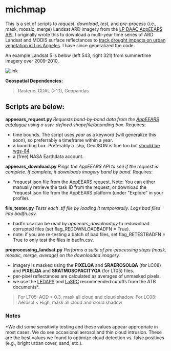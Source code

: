 # michmap


This is a set of scripts to *request*, *download*, *test*, and *pre-process* (i.e., mask, mosaic, merge) Landsat ARD imagery from the [LP DAAC AppEEARS API](https://lpdaacsvc.cr.usgs.gov/appeears/). I originally wrote this to download a multi-year time series of ARD Landsat and MODIS surface reflectances to [track drought impacts on urban vegetation in Los Angeles](https://www.sciencedirect.com/science/article/abs/pii/S2212095520306829). I have since generalized the code. 

An example Landsat 5 is below (left 543, right 321) from summertime imagery over 2009-2010. 

![link](./example_data/michmap_09-10_543_321_merge.jpg)

**Geospatial Dependencies:**
>Rasterio, GDAL (>1.1), Geopandas

## Scripts are below:

**appeears_request.py** *Requests band-by-band data from the [AppEEARS catalogue](https://lpdaacsvc.cr.usgs.gov/appeears/products) using a user-defined shapefile/bounding box.*
Requires:
- time bounds. The script uses *year* as a keyword (will generalize this soon), so preferrably a timeframe within a year.
- a bounding box. Preferably a .shp, GeoJSON is fine too but [should be wgs-84](http://switchfromshapefile.org/). 
- a (free) NASA Earthdata account.

**appeears_download.py** *Pings the AppEEARS API to see if the request is complete. If complete, it downloads imagery band by band.*
Requires:
- \*request.json file from the AppEEARS request. Note: You can either manually retrieve the task ID from the request, or download the \*request.json file from the AppEEARS platform (under "Explore" in your profile).

**file_tester.py** *Tests each .tif file by loading it temporarally. Logs bad files into badfn.csv.*
- badfn.csv can be read by *appeears_download.py* to redownload corrupted files (set flag_REDOWNLOADBADFN = True).
- note: if you are re-testing a batch of bad files, set flag_RETESTBADFN = True to only test the files in badfn.csv.

**preprocessing_landsat.py** *Performs a suite of pre-processing steps (mask, mosaic, merge, average) on the downloaded imagery.*
- imagery is masked using the **PIXELQA** and **SRAEROSOLQA** (for LC08) and **PIXELQA** and **SRATMOSOPACITYQA** (for LT05) files. 
- per-pixel reflectances are calculated as averages of unmasked pixels. 
- we use the [LEDAPS](https://daac.ornl.gov/MODELS/guides/LEDAPS_V2.html) and [LaSRC](https://www.usgs.gov/media/files/landsat-8-collection-1-land-surface-reflectance-code-product-guide) recommended cutoffs from the ATB documents*.

>For LT05: AOD < 0.3, mask all cloud and cloud shadow. For LC08: Aerosol < High, mask all cloud and cloud shadow

### Notes

*We did some sensitivity testing and these values appear appropriate in most cases. We do see occasional aerosol and thin cloud intrusion. These are the best values we found to optimize cloud detection vs. false positives (e.g., bright urban cover, sand, etc.).
